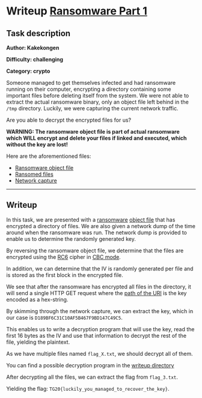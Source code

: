 # Writeup [Ransomware Part 1](./README.md)

## Task description
**Author: Kakekongen**

**Difficulty: challenging**

**Category: crypto**

Someone managed to get themselves infected and had ransomware running on their
computer, encrypting a directory containing some important files before
deleting itself from the system. We were not able to extract the actual
ransomware binary, only an object file left behind in the `/tmp` directory.
Luckily, we were capturing the current network traffic.

Are you able to decrypt the encrypted files for us?

**WARNING: The ransomware object file is part of actual ransomware which WILL encrypt and delete your files if linked and executed, which without the key are lost!**

Here are the aforementioned files:
- [Ransomware object file](uploads/ransomware.o)
- [Ransomed files](uploads/ransomed_files.zip)
- [Network capture](uploads/network_capture.pcapng)

---

## Writeup
In this task, we are presented with a [ransomware](https://en.wikipedia.org/wiki/Ransomware)
[object file](https://en.wikipedia.org/wiki/Object_file)
that has encrypted a directory of files. We are also given a network dump of
the time around when the ransomware was run. The network dump is provided to
enable us to determine the randomly generated key.

By reversing the ransomware object file, we determine that the files are
encrypted using the [RC6](https://en.wikipedia.org/wiki/RC6) cipher in
[CBC mode](https://en.wikipedia.org/wiki/Block_cipher_mode_of_operation#CBC).

In addition, we can determine that the IV is randomly generated per file
and is stored as the first block in the encrypted file.

We see that after the ransomware has encrypted all files in the directory,
it will send a single HTTP GET request where the
[path of the URI](https://en.wikipedia.org/wiki/Uniform_Resource_Identifier)
is the key encoded as a hex-string.

By skimming through the network capture, we can extract the key, which
in our case is `D189BF6C31C10AF5B467F9BD147C49C5`.

This enables us to write a decryption program that will use the key,
read the first 16 bytes as the IV and use that information to
decrypt the rest of the file, yielding the plaintext.

As we have multiple files named `flag_X.txt`, we should decrypt all of them.

You can find a possible decryption program in the [writeup directory](writeup/)

After decrypting all the files, we can extract the flag from `flag_3.txt`.

Yielding the flag: `TG20{luckily_you_managed_to_recover_the_key}`.
